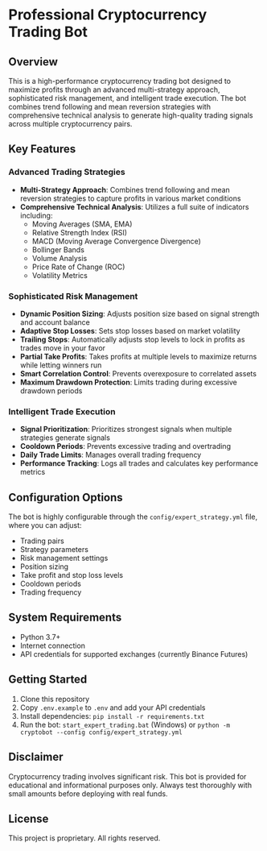 # Professional Cryptocurrency Trading Bot

## Overview

This is a high-performance cryptocurrency trading bot designed to maximize profits through an advanced multi-strategy approach, sophisticated risk management, and intelligent trade execution. The bot combines trend following and mean reversion strategies with comprehensive technical analysis to generate high-quality trading signals across multiple cryptocurrency pairs.

## Key Features

### Advanced Trading Strategies

- **Multi-Strategy Approach**: Combines trend following and mean reversion strategies to capture profits in various market conditions
- **Comprehensive Technical Analysis**: Utilizes a full suite of indicators including:
  - Moving Averages (SMA, EMA)
  - Relative Strength Index (RSI)
  - MACD (Moving Average Convergence Divergence)
  - Bollinger Bands
  - Volume Analysis
  - Price Rate of Change (ROC)
  - Volatility Metrics
  
### Sophisticated Risk Management

- **Dynamic Position Sizing**: Adjusts position size based on signal strength and account balance
- **Adaptive Stop Losses**: Sets stop losses based on market volatility
- **Trailing Stops**: Automatically adjusts stop levels to lock in profits as trades move in your favor
- **Partial Take Profits**: Takes profits at multiple levels to maximize returns while letting winners run
- **Smart Correlation Control**: Prevents overexposure to correlated assets
- **Maximum Drawdown Protection**: Limits trading during excessive drawdown periods

### Intelligent Trade Execution

- **Signal Prioritization**: Prioritizes strongest signals when multiple strategies generate signals
- **Cooldown Periods**: Prevents excessive trading and overtrading
- **Daily Trade Limits**: Manages overall trading frequency
- **Performance Tracking**: Logs all trades and calculates key performance metrics

## Configuration Options

The bot is highly configurable through the `config/expert_strategy.yml` file, where you can adjust:

- Trading pairs
- Strategy parameters
- Risk management settings
- Position sizing
- Take profit and stop loss levels
- Cooldown periods
- Trading frequency

## System Requirements

- Python 3.7+
- Internet connection
- API credentials for supported exchanges (currently Binance Futures)

## Getting Started

1. Clone this repository
2. Copy `.env.example` to `.env` and add your API credentials
3. Install dependencies: `pip install -r requirements.txt`
4. Run the bot: `start_expert_trading.bat` (Windows) or `python -m cryptobot --config config/expert_strategy.yml`

## Disclaimer

Cryptocurrency trading involves significant risk. This bot is provided for educational and informational purposes only. Always test thoroughly with small amounts before deploying with real funds.

## License

This project is proprietary. All rights reserved.